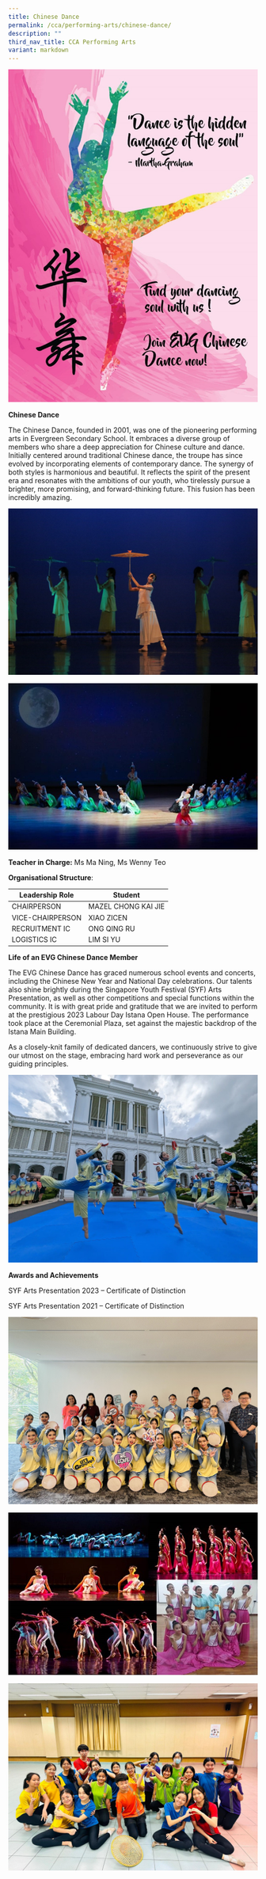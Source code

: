 ```yaml
---
title: Chinese Dance
permalink: /cca/performing-arts/chinese-dance/
description: ""
third_nav_title: CCA Performing Arts
variant: markdown
---
```

![](/images/cd_01%20-%20ning%20ma.jpg)

**Chinese Dance**

The Chinese Dance, founded in 2001, was one of the pioneering performing arts in Evergreen Secondary School. It embraces a diverse group of members who share a deep appreciation for Chinese culture and dance. Initially centered around traditional Chinese dance, the troupe has since evolved by incorporating elements of contemporary dance. The synergy of both styles is harmonious and beautiful. It reflects the spirit of the present era and resonates with the ambitions of our youth, who tirelessly pursue a brighter, more promising, and forward-thinking future. This fusion has been incredibly amazing.

![](/images/cd_03%20-%20ning%20ma.jpg)

![](/images/cd_05%20-%20ning%20ma.jpg)

**Teacher in Charge:** Ms Ma Ning, Ms Wenny Teo

**Organisational Structure**:

 | Leadership Role | Student                                  |
|---------------------------------|-------------------------------------------------------|
| CHAIRPERSON | MAZEL CHONG KAI JIE                                           |
| VICE-CHAIRPERSON | XIAO ZICEN                                          |
| RECRUITMENT IC | ONG QING RU                                            |
| LOGISTICS IC         | LIM SI YU                                   |


**Life of an EVG Chinese Dance Member**

The EVG Chinese Dance has graced numerous school events and concerts, including the Chinese New Year and National Day celebrations. Our talents also shine brightly during the Singapore Youth Festival (SYF) Arts Presentation, as well as other competitions and special functions within the community. It is with great pride and gratitude that we are invited to perform at the prestigious 2023 Labour Day Istana Open House. The performance took place at the Ceremonial Plaza, set against the majestic backdrop of the Istana Main Building.

As a closely-knit family of dedicated dancers, we continuously strive to give our utmost on the stage, embracing hard work and perseverance as our guiding principles.

![](/images/cd_06%20-%20ning%20ma.jfif)

**Awards and Achievements**

SYF Arts Presentation 2023 – Certificate of Distinction

SYF Arts Presentation 2021 – Certificate of Distinction

![](/images/cd_07%20-%20ning%20ma.jpg)

![](/images/cd_08%20-%20ning%20ma.jpg)

![](/images/151124%20CCA_ML%20photos%20update/Chinese%20Dance/Chinese_Dance_4.jpg)